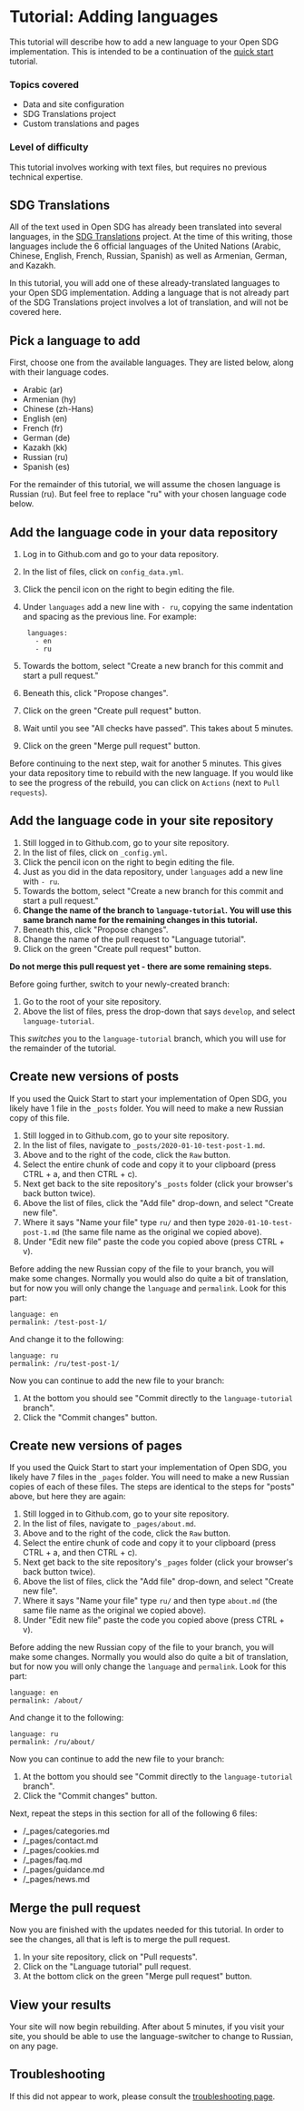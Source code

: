 <h1>Tutorial: Adding languages</h1>

This tutorial will describe how to add a new language to your Open SDG implementation. This is intended to be a continuation of the [quick start](../quick-start.md) tutorial.

### Topics covered

* Data and site configuration
* SDG Translations project
* Custom translations and pages

### Level of difficulty

This tutorial involves working with text files, but requires no previous technical expertise.

## SDG Translations

All of the text used in Open SDG has already been translated into several languages, in the [SDG Translations](https://github.com/open-sdg/sdg-translations) project. At the time of this writing, those languages include the 6 official languages of the United Nations (Arabic, Chinese, English, French, Russian, Spanish) as well as Armenian, German, and Kazakh.

In this tutorial, you will add one of these already-translated languages to your Open SDG implementation. Adding a language that is not already part of the SDG Translations project involves a lot of translation, and will not be covered here.

## Pick a language to add

First, choose one from the available languages. They are listed below, along with their language codes.

* Arabic (ar)
* Armenian (hy)
* Chinese (zh-Hans)
* English (en)
* French (fr)
* German (de)
* Kazakh (kk)
* Russian (ru)
* Spanish (es)

For the remainder of this tutorial, we will assume the chosen language is Russian (ru). But feel free to replace "ru" with your chosen language code below.

## Add the language code in your data repository

1. Log in to Github.com and go to your data repository.
1. In the list of files, click on `config_data.yml`.
1. Click the pencil icon on the right to begin editing the file.
1. Under `languages` add a new line with `- ru`, copying the same indentation and spacing as the previous line. For example:

        languages:
          - en
          - ru

1. Towards the bottom, select "Create a new branch for this commit and start a pull request."
1. Beneath this, click "Propose changes".
1. Click on the green "Create pull request" button.
1. Wait until you see "All checks have passed". This takes about 5 minutes.
1. Click on the green "Merge pull request" button.

Before continuing to the next step, wait for another 5 minutes. This gives your data repository time to rebuild with the new language. If you would like to see the progress of the rebuild, you can click on `Actions` (next to `Pull requests`).

## Add the language code in your site repository

1. Still logged in to Github.com, go to your site repository.
1. In the list of files, click on `_config.yml`.
1. Click the pencil icon on the right to begin editing the file.
1. Just as you did in the data repository, under `languages` add a new line with `- ru`.
1. Towards the bottom, select "Create a new branch for this commit and start a pull request."
1. **Change the name of the branch to `language-tutorial`. You will use this same branch name for the remaining changes in this tutorial.**
1. Beneath this, click "Propose changes".
1. Change the name of the pull request to "Language tutorial".
1. Click on the green "Create pull request" button.

**Do not merge this pull request yet - there are some remaining steps.**

Before going further, switch to your newly-created branch:

1. Go to the root of your site repository.
1. Above the list of files, press the drop-down that says `develop`, and select `language-tutorial`.

This *switches* you to the `language-tutorial` branch, which you will use for the remainder of the tutorial.

## Create new versions of posts

If you used the Quick Start to start your implementation of Open SDG, you likely have 1 file in the `_posts` folder. You will need to make a new Russian copy of this file.

1. Still logged in to Github.com, go to your site repository.
1. In the list of files, navigate to `_posts/2020-01-10-test-post-1.md`.
1. Above and to the right of the code, click the `Raw` button.
1. Select the entire chunk of code and copy it to your clipboard (press CTRL + a, and then CTRL + c).
1. Next get back to the site repository's `_posts` folder (click your browser's back button twice).
1. Above the list of files, click the "Add file" drop-down, and select "Create new file".
1. Where it says "Name your file" type `ru/` and then type `2020-01-10-test-post-1.md` (the same file name as the original we copied above).
1. Under "Edit new file" paste the code you copied above (press CTRL + v).

Before adding the new Russian copy of the file to your branch, you will make some changes. Normally you would also do quite a bit of translation, but for now you will only change the `language` and `permalink`. Look for this part:

```
language: en
permalink: /test-post-1/
```

And change it to the following:

```
language: ru
permalink: /ru/test-post-1/
```

Now you can continue to add the new file to your branch:

1. At the bottom you should see "Commit directly to the `language-tutorial` branch".
1. Click the "Commit changes" button.

## Create new versions of pages

If you used the Quick Start to start your implementation of Open SDG, you likely have 7 files in the `_pages` folder. You will need to make a new Russian copies of each of these files. The steps are identical to the steps for "posts" above, but here they are again:

1. Still logged in to Github.com, go to your site repository.
1. In the list of files, navigate to `_pages/about.md`.
1. Above and to the right of the code, click the `Raw` button.
1. Select the entire chunk of code and copy it to your clipboard (press CTRL + a, and then CTRL + c).
1. Next get back to the site repository's `_pages` folder (click your browser's back button twice).
1. Above the list of files, click the "Add file" drop-down, and select "Create new file".
1. Where it says "Name your file" type `ru/` and then type `about.md` (the same file name as the original we copied above).
1. Under "Edit new file" paste the code you copied above (press CTRL + v).

Before adding the new Russian copy of the file to your branch, you will make some changes. Normally you would also do quite a bit of translation, but for now you will only change the `language` and `permalink`. Look for this part:

```
language: en
permalink: /about/
```

And change it to the following:

```
language: ru
permalink: /ru/about/
```

Now you can continue to add the new file to your branch:

1. At the bottom you should see "Commit directly to the `language-tutorial` branch".
1. Click the "Commit changes" button.

Next, repeat the steps in this section for all of the following 6 files:

* /_pages/categories.md
* /_pages/contact.md
* /_pages/cookies.md
* /_pages/faq.md
* /_pages/guidance.md
* /_pages/news.md

## Merge the pull request

Now you are finished with the updates needed for this tutorial. In order to see the changes, all that is left is to merge the pull request.

1. In your site repository, click on "Pull requests".
1. Click on the "Language tutorial" pull request.
1. At the bottom click on the green "Merge pull request" button.

## View your results

Your site will now begin rebuilding. After about 5 minutes, if you visit your site, you should be able to use the language-switcher to change to Russian, on any page.

## Troubleshooting

If this did not appear to work, please consult the [troubleshooting page](troubleshooting.md).
